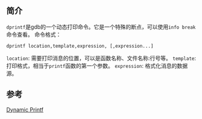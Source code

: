 ## 简介
`dprintf`是gdb的一个动态打印命令。它是一个特殊的断点，可以使用`info break`命令查看。
命令格式：
```
dprintf location,template,expression, [,expression...]
```
`location`: 需要打印消息的位置，可以是函数名称、文件名称:行号等。
`template`: 打印格式，相当于`printf`函数的第一个参数。
`expression`: 格式化消息的数据源。

## 参考
[Dynamic Printf](https://sourceware.org/gdb/current/onlinedocs/gdb/Dynamic-Printf.html)